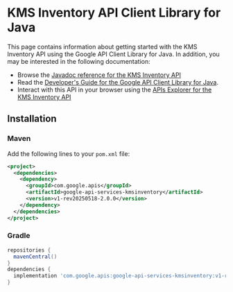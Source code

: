 # KMS Inventory API Client Library for Java



This page contains information about getting started with the KMS Inventory API
using the Google API Client Library for Java. In addition, you may be interested
in the following documentation:

* Browse the [Javadoc reference for the KMS Inventory API][javadoc]
* Read the [Developer's Guide for the Google API Client Library for Java][google-api-client].
* Interact with this API in your browser using the [APIs Explorer for the KMS Inventory API][api-explorer]

## Installation

### Maven

Add the following lines to your `pom.xml` file:

```xml
<project>
  <dependencies>
    <dependency>
      <groupId>com.google.apis</groupId>
      <artifactId>google-api-services-kmsinventory</artifactId>
      <version>v1-rev20250518-2.0.0</version>
    </dependency>
  </dependencies>
</project>
```

### Gradle

```gradle
repositories {
  mavenCentral()
}
dependencies {
  implementation 'com.google.apis:google-api-services-kmsinventory:v1-rev20250518-2.0.0'
}
```

[javadoc]: https://googleapis.dev/java/google-api-services-kmsinventory/latest/index.html
[google-api-client]: https://github.com/googleapis/google-api-java-client/
[api-explorer]: https://developers.google.com/apis-explorer/#p/kmsinventory/v1/
